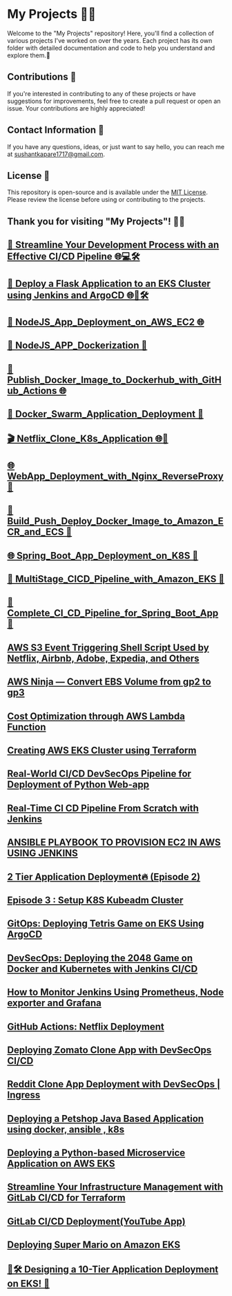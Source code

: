 # My Projects 👩‍💻

Welcome to the "My Projects" repository! Here, you'll find a collection of various projects I've worked on over the years. Each project has its own folder with detailed documentation and code to help you understand and explore them.🚀

## Contributions 🤝

If you're interested in contributing to any of these projects or have suggestions for improvements, feel free to create a pull request or open an issue. Your contributions are highly appreciated!

## Contact Information 📧

If you have any questions, ideas, or just want to say hello, you can reach me at [sushantkapare1717@gmail.com](mailto:your.email@example.co).

## License 📝

This repository is open-source and is available under the [MIT License](LICENSE). Please review the license before using or contributing to the projects.

Thank you for visiting "My Projects"! 🙌🏼
---
[🚀 Streamline Your Development Process with an Effective CI/CD Pipeline 🌐💻🛠️](https://medium.com/@sushantkapare1717/streamline-your-development-process-with-an-effective-ci-cd-pipeline-61d0582335f2)
---
[🚀 Deploy a Flask Application to an EKS Cluster using Jenkins and ArgoCD 🌐🚢🛠️](https://medium.com/@sushantkapare1717/deploy-a-flask-application-to-a-eks-cluster-using-jenkins-and-argocd-fa6386dbe916)
---
[🚀 NodeJS_App_Deployment_on_AWS_EC2 🌐](https://medium.com/@sushantkapare1717/deploying-nodejs-app-on-aws-ec2-instance-942e360e8430)
---
[🐳 NodeJS_APP_Dockerization 🚀](https://medium.com/@sushantkapare1717/containerizing-the-node-js-app-using-docker-ed0b3a29f8dd)
---
[🚢 Publish_Docker_Image_to_Dockerhub_with_GitHub_Actions 🌐](https://medium.com/@sushantkapare1717/how-to-publish-docker-image-to-dockerhub-using-github-actions-3e4b46cd1ed2)
---
[🐳 Docker_Swarm_Application_Deployment 🚀](https://medium.com/@sushantkapare1717/deploying-application-using-docker-swarm-5b761a61aa48)
---
[🎬 Netflix_Clone_K8s_Application 🌐🚀](https://medium.com/@sushantkapare1717/netflix-clone-application-via-k8s-311acff7d1fe)
---
[🌐 WebApp_Deployment_with_Nginx_ReverseProxy 🚀](https://medium.com/@sushantkapare1717/deploying-a-web-application-using-nginx-server-and-reverse-proxy-244f65ae9ff)
---
[🚀 Build_Push_Deploy_Docker_Image_to_Amazon_ECR_and_ECS 🐳](https://medium.com/@sushantkapare1717/build-and-push-a-docker-image-to-amazon-ecr-and-then-deploy-it-to-an-ecs-cluster-6ad16f545c22)
---
[🌐 Spring_Boot_App_Deployment_on_K8S 🚀](https://medium.com/@sushantkapare1717/deploying-spring-boot-application-on-k8s-d178f75d27fe)
---
[🔄 MultiStage_CICD_Pipeline_with_Amazon_EKS 🚀](https://medium.com/@sushantkapare1717/deploy-multi-stage-cicd-pipeline-with-amazon-eks-dc41c8017cbd)
---
[🚀 Complete_CI_CD_Pipeline_for_Spring_Boot_App 🔄](https://medium.com/@sushantkapare1717/complete-ci-cd-pipeline-spring-boot-application-a7500f176f1f)
---
[AWS S3 Event Triggering Shell Script Used by Netflix, Airbnb, Adobe, Expedia, and Others](https://medium.com/@sushantkapare1717/aws-s3-event-triggering-shell-script-used-by-netflix-airbnb-adobe-expedia-and-others-b9d14c02c7c7)
---
[AWS Ninja — Convert EBS Volume from gp2 to gp3](https://medium.com/@sushantkapare1717/aws-ninja-convert-ebs-volume-from-gp2-to-gp3-7bc85da48e84)
---
[Cost Optimization through AWS Lambda Function](https://medium.com/@sushantkapare1717/cost-optimization-through-aws-lambda-function-2d6db80d892)
---
[Creating AWS EKS Cluster using Terraform](https://medium.com/@sushantkapare1717/creating-aws-eks-cluster-using-terraform-b1a88d35829e)
---
[Real-World CI/CD DevSecOps Pipeline for Deployment of Python Web-app](https://medium.com/@sushantkapare1717/real-world-ci-cd-devsecops-pipeline-for-deployment-of-python-web-app-511ecc25dbec)
---
[Real-Time CI CD Pipeline From Scratch with Jenkins](https://medium.com/@sushantkapare1717/real-time-ci-cd-pipeline-from-scratch-with-jenkins-883eb6e87e2)
---
[ANSIBLE PLAYBOOK TO PROVISION EC2 IN AWS USING JENKINS](https://medium.com/@sushantkapare1717/ansible-playbook-to-provision-ec2-in-aws-using-jenkins-2136400493c9)
---
[2 Tier Application Deployment🔥 (Episode 2)](https://medium.com/@sushantkapare1717/2-tier-application-deployment-episode-2-f9e3cba16be8)
---
[Episode 3 : Setup K8S Kubeadm Cluster](https://medium.com/@sushantkapare1717/episode-3-setup-k8s-kubeadm-cluster-938a331e183a)
---
[GitOps: Deploying Tetris Game on EKS Using ArgoCD](https://medium.com/@sushantkapare1717/gitops-deploying-tetris-game-on-eks-using-argocd-f7148f1197d0)
---
[DevSecOps: Deploying the 2048 Game on Docker and Kubernetes with Jenkins CI/CD](https://medium.com/@sushantkapare1717/devsecops-deploying-the-2048-game-on-docker-and-kubernetes-with-jenkins-ci-cd-0a8c4c0efe48)
---
[How to Monitor Jenkins Using Prometheus, Node exporter and Grafana](https://medium.com/@sushantkapare1717/how-to-monitor-jenkins-using-prometheus-node-exporter-and-grafana-e0f3fbdaa9db)
---
[GitHub Actions: Netflix Deployment](https://medium.com/@sushantkapare1717/github-actions-netflix-deployment-40def7935ec2)
---
[Deploying Zomato Clone App with DevSecOps CI/CD](https://medium.com/@sushantkapare1717/deploying-zomato-clone-app-with-devsecops-ci-cd-f9fe4fbd80d3)
---
[Reddit Clone App Deployment with DevSecOps | Ingress](https://medium.com/@sushantkapare1717/deploying-zomato-clone-app-with-devsecops-ci-cd-f9fe4fbd80d3)
---
[Deploying a Petshop Java Based Application using docker, ansible , k8s](https://medium.com/@sushantkapare1717/deploying-a-petshop-java-based-application-using-docker-ansible-k8s-837f706cd3d2)
---
[Deploying a Python-based Microservice Application on AWS EKS](https://medium.com/@sushantkapare1717/deploying-a-python-based-microservice-application-on-aws-eks-d17d577464bf)
---
[Streamline Your Infrastructure Management with GitLab CI/CD for Terraform](https://medium.com/@sushantkapare1717/streamline-your-infrastructure-management-with-gitlab-ci-cd-for-terraform-f5be8f323b3c)
---
[GitLab CI/CD Deployment(YouTube App)](https://medium.com/@sushantkapare1717/gitlab-ci-cd-deployment-youtube-app-15c5db619fcf)
---
[Deploying Super Mario on Amazon EKS](https://medium.com/@sushantkapare1717/deploying-super-mario-on-amazon-eks-82ac4784a76b)
---
[🚀🛠️ Designing a 10-Tier Application Deployment on EKS! 🤖](https://medium.com/@sushantkapare1717/%EF%B8%8F-designing-a-10-tier-application-deployment-on-eks-5820bb4c80a4)
---
